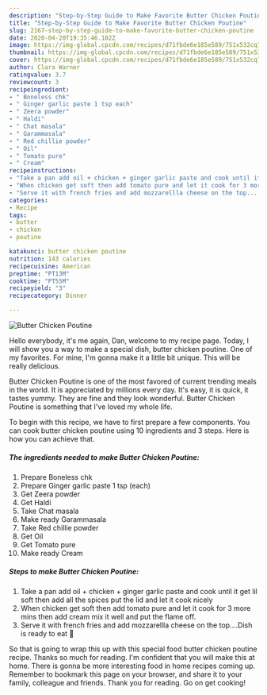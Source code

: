 ```yaml
---
description: "Step-by-Step Guide to Make Favorite Butter Chicken Poutine"
title: "Step-by-Step Guide to Make Favorite Butter Chicken Poutine"
slug: 2167-step-by-step-guide-to-make-favorite-butter-chicken-poutine
date: 2020-04-20T19:35:46.102Z
image: https://img-global.cpcdn.com/recipes/d71fbde6e185e589/751x532cq70/butter-chicken-poutine-recipe-main-photo.jpg
thumbnail: https://img-global.cpcdn.com/recipes/d71fbde6e185e589/751x532cq70/butter-chicken-poutine-recipe-main-photo.jpg
cover: https://img-global.cpcdn.com/recipes/d71fbde6e185e589/751x532cq70/butter-chicken-poutine-recipe-main-photo.jpg
author: Clara Warner
ratingvalue: 3.7
reviewcount: 3
recipeingredient:
- " Boneless chk"
- " Ginger garlic paste 1 tsp each"
- " Zeera powder"
- " Haldi"
- " Chat masala"
- " Garammasala"
- " Red chillie powder"
- " Oil"
- " Tomato pure"
- " Cream"
recipeinstructions:
- "Take a pan add oil + chicken + ginger garlic paste and cook until it get lil soft then add all the spices put the lid and let it cook nicely"
- "When chicken get soft then add tomato pure and let it cook for 3 more mins then add cream mix it well and put the flame off."
- "Serve it with french fries and add mozzarellla cheese on the top....Dish is ready to eat 🤤"
categories:
- Recipe
tags:
- butter
- chicken
- poutine

katakunci: butter chicken poutine 
nutrition: 143 calories
recipecuisine: American
preptime: "PT13M"
cooktime: "PT55M"
recipeyield: "3"
recipecategory: Dinner

---
```



![Butter Chicken Poutine](https://img-global.cpcdn.com/recipes/d71fbde6e185e589/751x532cq70/butter-chicken-poutine-recipe-main-photo.jpg)

Hello everybody, it's me again, Dan, welcome to my recipe page. Today, I will show you a way to make a special dish, butter chicken poutine. One of my favorites. For mine, I'm gonna make it a little bit unique. This will be really delicious.



Butter Chicken Poutine is one of the most favored of current trending meals in the world. It is appreciated by millions every day. It's easy, it is quick, it tastes yummy. They are fine and they look wonderful. Butter Chicken Poutine is something that I've loved my whole life.


To begin with this recipe, we have to first prepare a few components. You can cook butter chicken poutine using 10 ingredients and 3 steps. Here is how you can achieve that.

<!--inarticleads1-->

##### The ingredients needed to make Butter Chicken Poutine:

1. Prepare  Boneless chk
1. Prepare  Ginger garlic paste 1 tsp (each)
1. Get  Zeera powder
1. Get  Haldi
1. Take  Chat masala
1. Make ready  Garammasala
1. Take  Red chillie powder
1. Get  Oil
1. Get  Tomato pure
1. Make ready  Cream




<!--inarticleads2-->

##### Steps to make Butter Chicken Poutine:

1. Take a pan add oil + chicken + ginger garlic paste and cook until it get lil soft then add all the spices put the lid and let it cook nicely
1. When chicken get soft then add tomato pure and let it cook for 3 more mins then add cream mix it well and put the flame off.
1. Serve it with french fries and add mozzarellla cheese on the top....Dish is ready to eat 🤤




So that is going to wrap this up with this special food butter chicken poutine recipe. Thanks so much for reading. I'm confident that you will make this at home. There is gonna be more interesting food in home recipes coming up. Remember to bookmark this page on your browser, and share it to your family, colleague and friends. Thank you for reading. Go on get cooking!
